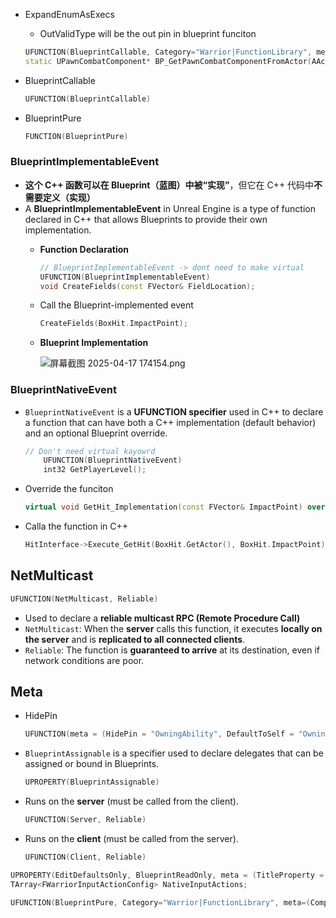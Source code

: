 - ExpandEnumAsExecs
    
    - OutValidType will be the out pin in blueprint funciton
    
    ```cpp
    UFUNCTION(BlueprintCallable, Category="Warrior|FunctionLibrary", meta = (DisplayName = "Get Pawn Combat Component From Actor", ExpandEnumAsExecs = "OutValidType"))
    static UPawnCombatComponent* BP_GetPawnCombatComponentFromActor(AActor* InActor, EWarriorValidType& OutValidType);
    ```
    
- BlueprintCallable
    
    ```cpp
    UFUNCTION(BlueprintCallable)
    ```
    
- BlueprintPure
    
    ```cpp
    FUNCTION(BlueprintPure)
    ```
    

### **BlueprintImplementableEvent**

- **这个 C++ 函数可以在 Blueprint（蓝图）中被“实现”**，但它在 C++ 代码中**不需要定义（实现）**
- A **BlueprintImplementableEvent** in Unreal Engine is a type of function declared in C++ that allows Blueprints to provide their own implementation.
    - **Function Declaration**
        
        ```cpp
        // BlueprintImplementableEvent -> dont need to make virtual
        UFUNCTION(BlueprintImplementableEvent)
        void CreateFields(const FVector& FieldLocation);
        ```
        
    - Call the Blueprint-implemented event
        
        ```cpp
        CreateFields(BoxHit.ImpactPoint);
        ```
        
    - **Blueprint Implementation**
        
        ![屏幕截图 2025-04-17 174154.png](attachment:d1002dff-d7ab-4aff-8ae4-bc3a133080cb:%E5%B1%8F%E5%B9%95%E6%88%AA%E5%9B%BE_2025-04-17_174154.png)
        

### BlueprintNativeEvent

- `BlueprintNativeEvent` is a **UFUNCTION specifier** used in C++ to declare a function that can have both a C++ implementation (default behavior) and an optional Blueprint override.
    
    ```cpp
    // Don't need virtual kayowrd 
    	UFUNCTION(BlueprintNativeEvent)
    	int32 GetPlayerLevel();
    ```
    
- Override the funciton
    
    ```cpp
    virtual void GetHit_Implementation(const FVector& ImpactPoint) override;
    ```
    
- Calla the function in C++
    
    ```cpp
    HitInterface->Execute_GetHit(BoxHit.GetActor(), BoxHit.ImpactPoint);
    ```
    

## NetMulticast

```cpp
UFUNCTION(NetMulticast, Reliable)
```

- Used to declare a **reliable multicast RPC (Remote Procedure Call)**
- `NetMulticast`: When the **server** calls this function, it executes **locally on the server** and is **replicated to all connected clients**.
- `Reliable`: The function is **guaranteed to arrive** at its destination, even if network conditions are poor.

## Meta

- HidePin
    
    ```cpp
    UFUNCTION(meta = (HidePin = "OwningAbility", DefaultToSelf = "OwningAbility", BlueprintInternalUseOnly = "true"))
    ```
    
- `BlueprintAssignable` is a specifier used to declare delegates that can be assigned or bound in Blueprints.
    
    ```cpp
    UPROPERTY(BlueprintAssignable)
    ```
    
- Runs on the **server** (must be called from the client).
    
    ```cpp
    UFUNCTION(Server, Reliable)
    ```
    
- Runs on the **client** (must be called from the server).
    
    ```cpp
    UFUNCTION(Client, Reliable)
    ```


```cpp
UPROPERTY(EditDefaultsOnly, BlueprintReadOnly, meta = (TitleProperty = "InputTag"))  
TArray<FWarriorInputActionConfig> NativeInputActions;
```


```cpp
UFUNCTION(BlueprintPure, Category="Warrior|FunctionLibrary", meta=(CompactNodeTitle = "Get Value At Lebvel"))
```